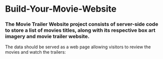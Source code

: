 # Build-Your-Movie-Website


### The Movie Trailer Website project consists of server-side code to store a list of movies titles, along with its respective box art imagery and movie trailer website. 
The data should be served as a web page allowing visitors to review the movies and watch the trailers:
